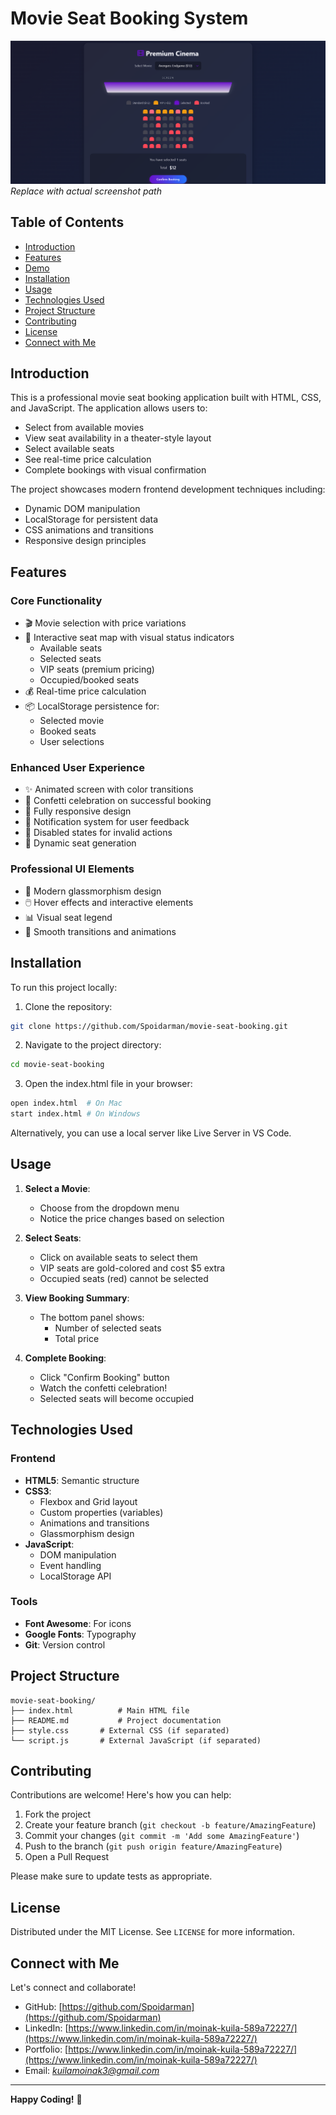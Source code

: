 # Movie Seat Booking System

![Project Screenshot](./screenshot.png) *Replace with actual screenshot path*

## Table of Contents
- [Introduction](#introduction)
- [Features](#features)
- [Demo](#demo)
- [Installation](#installation)
- [Usage](#usage)
- [Technologies Used](#technologies-used)
- [Project Structure](#project-structure)
- [Contributing](#contributing)
- [License](#license)
- [Connect with Me](#connect-with-me)

## Introduction

This is a professional movie seat booking application built with HTML, CSS, and JavaScript. The application allows users to:
- Select from available movies
- View seat availability in a theater-style layout
- Select available seats
- See real-time price calculation
- Complete bookings with visual confirmation

The project showcases modern frontend development techniques including:
- Dynamic DOM manipulation
- LocalStorage for persistent data
- CSS animations and transitions
- Responsive design principles

## Features

### Core Functionality
- 🎬 Movie selection with price variations
- 💺 Interactive seat map with visual status indicators
  - Available seats
  - Selected seats
  - VIP seats (premium pricing)
  - Occupied/booked seats
- 💰 Real-time price calculation
- 📦 LocalStorage persistence for:
  - Selected movie
  - Booked seats
  - User selections

### Enhanced User Experience
- ✨ Animated screen with color transitions
- 🎉 Confetti celebration on successful booking
- 📱 Fully responsive design
- 🔔 Notification system for user feedback
- 🛑 Disabled states for invalid actions
- 🔄 Dynamic seat generation

### Professional UI Elements
- 🎨 Modern glassmorphism design
- 🖱️ Hover effects and interactive elements
- 📊 Visual seat legend
- 🔄 Smooth transitions and animations

## Installation

To run this project locally:

1. Clone the repository:
```bash
git clone https://github.com/Spoidarman/movie-seat-booking.git
```

2. Navigate to the project directory:
```bash
cd movie-seat-booking
```

3. Open the index.html file in your browser:
```bash
open index.html  # On Mac
start index.html # On Windows
```

Alternatively, you can use a local server like Live Server in VS Code.

## Usage

1. **Select a Movie**:
   - Choose from the dropdown menu
   - Notice the price changes based on selection

2. **Select Seats**:
   - Click on available seats to select them
   - VIP seats are gold-colored and cost $5 extra
   - Occupied seats (red) cannot be selected

3. **View Booking Summary**:
   - The bottom panel shows:
     - Number of selected seats
     - Total price

4. **Complete Booking**:
   - Click "Confirm Booking" button
   - Watch the confetti celebration!
   - Selected seats will become occupied

## Technologies Used

### Frontend
- **HTML5**: Semantic structure
- **CSS3**:
  - Flexbox and Grid layout
  - Custom properties (variables)
  - Animations and transitions
  - Glassmorphism design
- **JavaScript**:
  - DOM manipulation
  - Event handling
  - LocalStorage API

### Tools
- **Font Awesome**: For icons
- **Google Fonts**: Typography
- **Git**: Version control

## Project Structure

```
movie-seat-booking/
├── index.html          # Main HTML file
├── README.md           # Project documentation
├── style.css       # External CSS (if separated)
└── script.js       # External JavaScript (if separated)
```

## Contributing

Contributions are welcome! Here's how you can help:

1. Fork the project
2. Create your feature branch (`git checkout -b feature/AmazingFeature`)
3. Commit your changes (`git commit -m 'Add some AmazingFeature'`)
4. Push to the branch (`git push origin feature/AmazingFeature`)
5. Open a Pull Request

Please make sure to update tests as appropriate.

## License

Distributed under the MIT License. See `LICENSE` for more information.

## Connect with Me

Let's connect and collaborate!

- GitHub: [https://github.com/Spoidarman](https://github.com/Spoidarman)
- LinkedIn: [https://www.linkedin.com/in/moinak-kuila-589a72227/](https://www.linkedin.com/in/moinak-kuila-589a72227/)
- Portfolio: [https://www.linkedin.com/in/moinak-kuila-589a72227/](https://www.linkedin.com/in/moinak-kuila-589a72227/)
- Email: *kuilamoinak3@gmail.com*

---

**Happy Coding!** 🚀
